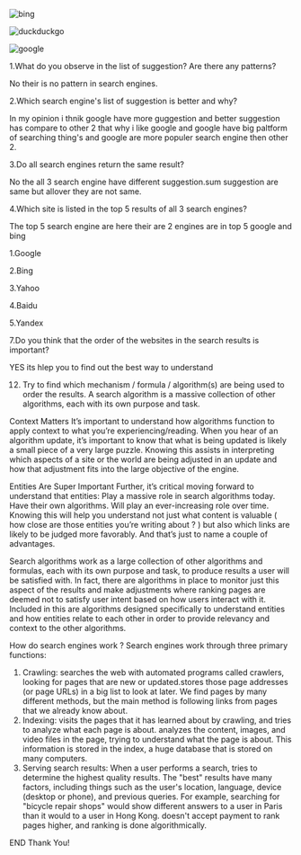 ![bing](https://user-images.githubusercontent.com/80625836/116005146-2337f980-a61f-11eb-8cdd-dc971c507544.png)

![duckduckgo](https://user-images.githubusercontent.com/80625836/116005156-27641700-a61f-11eb-9f9f-18a57f023525.png)

![google](https://user-images.githubusercontent.com/80625836/116005161-292dda80-a61f-11eb-8ebd-9b1d7fa543cb.png)

1.What do you observe in the list of suggestion? Are there any patterns?

No their is no pattern in search engines.

2.Which search engine's list of suggestion is better and why?

In my opinion i thnik google have more guggestion and better suggestion has compare to other 2 that why i like google and google have big paltform of searching thing's and google are more populer search engine then other 2.

3.Do all search engines return the same result?

No the all 3 search engine have different suggestion.sum suggestion are same  but allover they are not same.

4.Which site is listed in the top 5 results of all 3 search engines?

The top 5 search engine are here their are 2 engines are in top 5 google and bing 

1.Google

2.Bing

3.Yahoo

4.Baidu

5.Yandex

7.Do you think that the order of the websites in the search results is important?

YES its hlep you to find out the best way to understand 

12. Try to find which mechanism / formula / algorithm(s) are being used to order the results.
A search algorithm is a massive collection of other algorithms, each with its own purpose and task.

Context Matters
It’s important to understand how algorithms function to apply context to what you’re experiencing/reading.
When you hear of an algorithm update, it’s important to know that what is being updated is likely a small piece of a very large puzzle.
Knowing this assists in interpreting which aspects of a site or the world are being adjusted in an update and how that adjustment fits into the large objective of the engine.

Entities Are Super Important
Further, it’s critical moving forward to understand that entities:
Play a massive role in search algorithms today.
Have their own algorithms.
Will play an ever-increasing role over time.
Knowing this will help you understand not just what content is valuable ( how close are those entities you’re writing about ? ) but also which links are likely to be judged more favorably.
And that’s just to name a couple of advantages.

Search algorithms work as a large collection of other algorithms and formulas, each with its own
purpose and task, to produce results a user will be satisfied with.
In fact, there are algorithms in place to monitor just this aspect of the results and make adjustments where ranking pages are deemed not to satisfy user intent based on how users interact with it.
Included in this are algorithms designed specifically to understand entities and how entities relate to each other in order to provide relevancy and context to the other algorithms.

How do search engines work ?
Search engines work through three primary functions:

1. Crawling:
searches the web with automated programs called crawlers, looking for pages that are new or updated.stores those page addresses (or page URLs) in a big list to look at later. We find pages by many different methods, but the main method is following links from pages that we already know about.
2. Indexing:
visits the pages that it has learned about by crawling, and tries to analyze what each page is about. analyzes the content, images, and video files in the page, trying to understand what the page is about. This information is stored in the index, a huge database that is stored on many computers.
3. Serving search results:
When a user performs a search, tries to determine the highest quality results. The "best" results have many factors, including things such as the user's location, language, device (desktop or phone), and previous queries. For example, searching for "bicycle repair shops" would show different answers to a user in Paris than it would to a user in Hong Kong. doesn't accept payment to rank pages higher, and ranking is done algorithmically.

END
Thank You!
